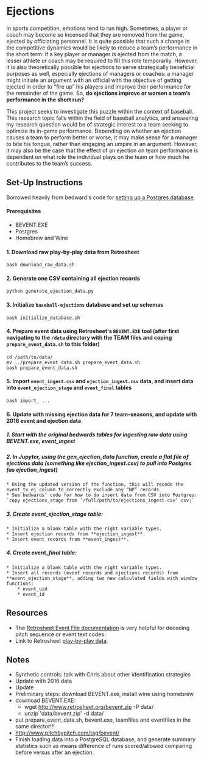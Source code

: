 # Ejections

In sports competition, emotions tend to run high. Sometimes, a player or coach may become so incensed that they are removed from the game, ejected by officiating personnel. It is quite possible that such a change in the competitive dynamics would be likely to reduce a team’s performance in the short term: if a key player or manager is ejected from the match, a lesser athlete or coach may be required to fill this role temporarily. However, it is also theoretically possible for ejections to serve strategically beneficial purposes as well, especially ejections of managers or coaches: a manager might initiate an argument with an official with the objective of getting ejected in order to “fire up” his players and improve their performance for the remainder of the game. So, **do ejections improve or worsen a team’s performance in the short run?**

This project seeks to investigate this puzzle within the context of baseball. This research topic falls within the field of baseball analytics, and answering my research question would be of strategic interest to a team seeking to optimize its in-game performance. Depending on whether an ejection causes a team to perform better or worse, it may make sense for a manager to bite his tongue, rather than engaging an umpire in an argument. However, it may also be the case that the effect of an ejection on team performance is dependent on what role the individual plays on the team or how much he contributes to the team’s success. 

## Set-Up Instructions

Borrowed heavily from bedward's code for [setting up a Postgres database](https://github.com/bedwards/baseball_analysis/tree/master/retrosheet).

#### Prerequisites

* BEVENT.EXE
* Postgres
* Homebrew and Wine

#### 1. Download raw play-by-play data from Retrosheet

`bash download_raw_data.sh`

#### 2. Generate one CSV containing all ejection records

`python generate_ejection_data.py`

#### 3. Initialize `baseball-ejections` database and set up schemas

`bash initialize_database.sh`

#### 4. Prepare event data using Retrosheet's `BEVENT.EXE` tool (after first navigating to the `/data` directory with the TEAM files and coping `prepare_event_data.sh` to this folder)

```
cd /path/to/data/
mv ../prepare_event_data.sh prepare_event_data.sh
bash prepare_event_data.sh
```

#### 5. Import `event_ingest.csv` and `ejection_ingest.csv` data, and insert data into `event_ejection_stage` and `event_final` tables

`bash import_ ...`



#### 6. Update with missing ejection data for 7 team-seasons, and update with 2016 event and ejection data









##### 1. Start with the original bedwards tables for ingesting raw data using BEVENT.exe, **event_ingest** 

##### 2. In Jupyter, using the gen_ejection_data function, create a flat file of ejections data (something like **ejection_ingest.csv**) to pull into Postgres (as **ejection_ingest**)
	* Using the updated version of the function, this will recode the event_tx_ej column to correctly exclude any “NP” records
	* See bedwards’ code for how to do insert data from CSV into Postgres: `copy ejections_stage from ‘/full/path/to/ejections_ingest.csv’ csv;`

##### 3. Create **event_ejection_stage** table: 
    * Initialize a blank table with the right variable types.
    * Insert ejection records from **ejection_ingest**.
    * Insert event records from **event_ingest**.

##### 4. Create **event_final** table:
    * Initialize a blank table with the right variable types.
    * Insert all records (event records and ejections records) from **event_ejection_stage**, adding two new calculated fields with window functions:
    	* event_uid
        * event_id


## Resources

* The [Retrosheet Event File documentation](http://www.retrosheet.org/eventfile.htm) is very helpful for decoding pitch sequence or event text codes.
* Link to Retrosheet [play-by-play data](http://www.retrosheet.org/eventfile.htm). 

## Notes

* Synthetic controls: talk with Chris about other identification strategies
* Update with 2016 data
* Update 
* Preliminary steps: download BEVENT.exe, install wine using homebrew
* download BEVENT.EXE: 
	* wget http://www.retrosheet.org/bevent.zip -P data/
	* unzip 'data/bevent.zip' -d data/
* put prepare_event_data.sh, bevent.exe, teamfiles and eventfiles in the same director!!!
* http://www.pitchbypitch.com/tag/bevent/
* Finish loading data into a PostgreSQL database, and generate summary statistics such as means difference of runs scored/allowed comparing before versus after an ejection.













